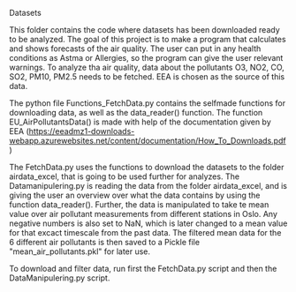 Datasets

This folder contains the code where datasets has been downloaded ready to be analyzed.
The goal of this project is to make a program that calculates and shows forecasts of the air quality. 
The user can put in any health conditions as Astma or Allergies, so the program can give the user relevant warnings.
To analyze tha air quality, data about the pollutants O3, NO2, CO, SO2, PM10, PM2.5 needs to be fetched. EEA is chosen as the source of this data.

The python file Functions_FetchData.py contains the selfmade functions for downloading data, as well as the data_reader() function.
The function EU_AirPollutantsData() is made with help of the documentation given by EEA (https://eeadmz1-downloads-webapp.azurewebsites.net/content/documentation/How_To_Downloads.pdf)

The FetchData.py uses the functions to download the datasets to the folder airdata_excel, that is going to be used further for analyzes.
The Datamanipulering.py is reading the data from the folder airdata_excel, and is giving the user an overview over what the data contains by using the function data_reader().
Further, the data is manipulated to take te mean value over air pollutant measurements from different stations in Oslo. Any negative numbers is also set to NaN, which is later changed to a mean value
for that excact timescale from the past data. The filtered mean data for the 6 different air pollutants is then saved to a Pickle file "mean_air_pollutants.pkl" for later use.

To download and filter data, run first the FetchData.py script and then the DataManipulering.py script.



